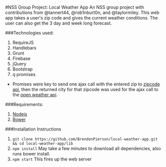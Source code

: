 #NSS Group Project:  Local Weather App
An NSS group project with contributions from @tannert44, @rob1nburt0n, and @taylormiley.  This web app takes a user's zip code and gives the current weather conditions.  The user can also get the 3 day and week long forecast.

###Technologies used:
1. RequireJS
2. Handlebars
3. Grunt
4. Firebase
5. jQuery
6. Bootstrap
7. q promises
  * Promises were key to send one ajax call with the entered zip to [zipcode api](http://www.zippopotam.us/), then the returned city for that zipcode was used for the ajax call to the [open weather api](http://openweathermap.org/api). 

###Requirements:
1. [Nodejs](https://nodejs.org/en/)
2. [Bower](http://bower.io/)

###Installation Instructions
1. ```git clone https://github.com/BrendonPierson/local-weather-app.git && cd local-weather-app/lib```
2. ```npm install``` May take a few minutes to download all dependencies, also runs bower install.
3. ```npm start``` This fires up the web server 

